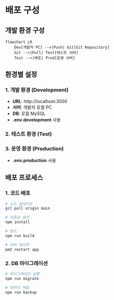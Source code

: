 # 배포 구성

## 개발 환경 구성

```mermaid
flowchart LR
    Dev[개발자 PC] -->|Push| Git[Git Repository]
    Git -->|Pull| Test[테스트 서버]
    Test -->|배포| Prod[운영 서버]
```

## 환경별 설정

### 1. 개발 환경 (Development)
- **URL**: http://localhost:3000
- **서버**: 개발자 로컬 PC
- **DB**: 로컬 MySQL
- **.env.development** 사용

### 2. 테스트 환경 (Test)
<!-- - **URL**: http://test.example.com:3000
- **서버**: 테스트 서버
- **DB**: 테스트용 DB
- **.env.test** 사용 -->

### 3. 운영 환경 (Production)
<!-- - **URL**: http://example.com:3000
- **서버**: 운영 서버
- **DB**: 운영 DB -->
- **.env.production** 사용

## 배포 프로세스

### 1. 코드 배포
```bash
# 소스 업데이트
git pull origin main

# 의존성 설치
npm install

# 빌드
npm run build

# 서버 재시작
pm2 restart app
```

### 2. DB 마이그레이션
```bash
# 마이그레이션 실행
npm run migrate

# 데이터 백업
npm run backup
```

<!-- ## 모니터링

### 1. 애플리케이션 모니터링
- PM2 모니터링
- 에러 로그 확인
- API 응답 시간 체크

### 2. 서버 모니터링
- CPU 사용량
- 메모리 사용량
- 디스크 사용량

### 3. DB 모니터링
- 커넥션 수
- 쿼리 성능
- 디스크 사용량 -->